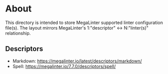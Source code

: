 # About

This directory is intended to store MegaLinter supported linter configuration
file(s). The layout mirrors MegaLinter's 1:"descriptor" <-> N:"linter(s)" relationship.

## Descriptors

* Markdown: https://megalinter.io/latest/descriptors/markdown/
* Spell: https://megalinter.io/7.7.0/descriptors/spell/
